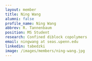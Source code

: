 ```yaml
---
layout: member
title: Ning Wang
alumni: false 
profile_name: Ning Wang
abbrev: R. Tannenbaum
position: MS Student
research: Confined diblock copolymers
email: ningwang at seas.upenn.edu
linkedin: tabedzki 
image: /images/members/ning-wang.jpg
---
```


